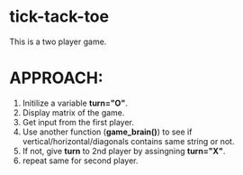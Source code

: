 # tick-tack-toe
This is a two player game.

# APPROACH:

1. Initilize a variable __turn="O"__.
2. Display matrix of the game.
3. Get input from the first player.
4. Use another function (__game_brain()__) to see if vertical/horizontal/diagonals contains same string or not.
5. If not, give __turn__ to 2nd player by assingning __turn="X"__.
6. repeat same for second player.
